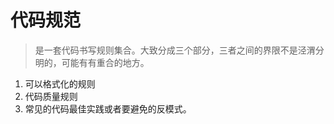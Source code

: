 # 代码规范

> 是一套代码书写规则集合。大致分成三个部分，三者之间的界限不是泾渭分明的，可能有有重合的地方。

1. 可以格式化的规则
2. 代码质量规则
3. 常见的代码最佳实践或者要避免的反模式。



